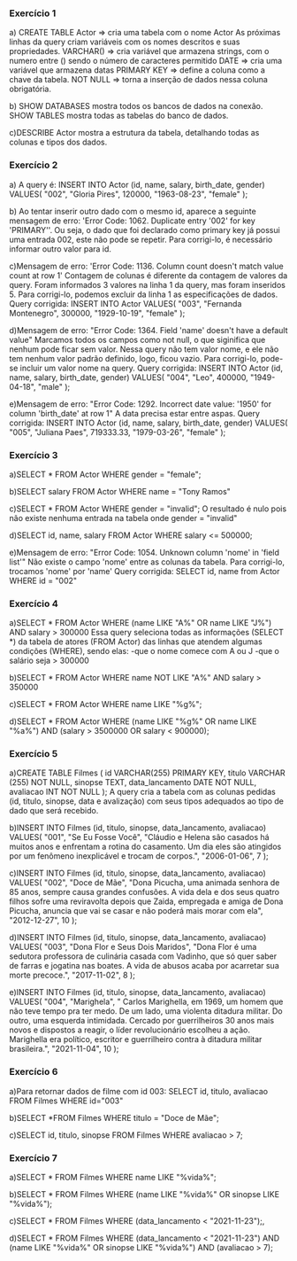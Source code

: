 ### Exercício 1
a) 
CREATE TABLE Actor => cria uma tabela com o nome Actor
As próximas linhas da query criam variáveis com os nomes descritos e suas propriedades.
VARCHAR() => cria variável que armazena strings, com o numero entre () sendo o número de caracteres permitido
DATE => cria uma variável que armazena datas
PRIMARY KEY =>  define a coluna como a chave da tabela.
NOT NULL => torna a inserção de dados nessa coluna obrigatória.

b) SHOW DATABASES mostra todos os bancos de dados na conexão. 
SHOW TABLES mostra todas as tabelas do banco de dados.

c)DESCRIBE Actor mostra a estrutura da tabela, detalhando todas as colunas e tipos dos dados.



### Exercício 2
a) A query é:
INSERT INTO Actor (id, name, salary, birth_date, gender)
VALUES(
  "002", 
  "Gloria Pires",
  120000,
  "1963-08-23", 
  "female"
);

b) Ao tentar inserir outro dado com o mesmo id, aparece a seguinte mensagem de erro: 'Error Code: 1062. Duplicate entry '002' for key 'PRIMARY''. Ou seja, o dado que foi declarado como primary key já possui uma entrada 002, este não pode se repetir. Para corrigi-lo, é necessário informar outro valor para id.


c)Mensagem de erro: 'Error Code: 1136. Column count doesn't match value count at row 1'
Contagem de colunas é diferente da contagem de valores da query. Foram informados 3 valores na linha 1 da query, mas foram inseridos 5. Para corrigi-lo, podemos excluir da linha 1 as especificações de dados.
Query corrigida: 
INSERT INTO Actor
VALUES(
  "003", 
  "Fernanda Montenegro",
  300000,
  "1929-10-19", 
  "female"
);

d)Mensagem de erro: "Error Code: 1364. Field 'name' doesn't have a default value"
Marcamos todos os campos como not null, o que siginifica que nenhum pode ficar sem valor. Nessa query não tem valor nome, e ele não tem nenhum valor padrão definido, logo, ficou vazio. Para corrigi-lo, pode-se incluir um valor nome na query.
Query corrigida: 
INSERT INTO Actor (id, name, salary, birth_date, gender)
VALUES(
  "004",
  "Leo",
  400000,
  "1949-04-18", 
  "male"
);

e)Mensagem de erro: "Error Code: 1292. Incorrect date value: '1950' for column 'birth_date' at row 1"
A data precisa estar entre aspas.
Query corrigida: 
INSERT INTO Actor (id, name, salary, birth_date, gender)
VALUES(
  "005", 
  "Juliana Paes",
  719333.33,
  "1979-03-26", 
  "female"
);

### Exercício 3
a)SELECT * FROM Actor WHERE gender = "female";

b)SELECT salary FROM Actor WHERE name = "Tony Ramos"

c)SELECT * FROM Actor WHERE gender = "invalid";
O resultado é nulo pois não existe nenhuma entrada na tabela onde gender = "invalid"

d)SELECT id, name, salary FROM Actor WHERE salary <= 500000;

e)Mensagem de erro: "Error Code: 1054. Unknown column 'nome' in 'field list'"
Não existe o campo 'nome' entre as colunas da tabela. Para corrigi-lo, trocamos 'nome' por 'name'
Query corrigida: 
SELECT id, name from Actor WHERE id = "002"

### Exercício 4
a)SELECT * FROM Actor WHERE (name LIKE "A%" OR name LIKE "J%") AND salary > 300000
Essa query seleciona todas as informações (SELECT *) da tabela  de atores (FROM Actor) das linhas que atendem algumas condições (WHERE), sendo elas:
-que o nome comece com A ou J
-que o salário seja > 300000

b)SELECT * FROM Actor WHERE name NOT LIKE "A%" AND salary > 350000

c)SELECT * FROM Actor WHERE name LIKE "%g%";

d)SELECT * FROM Actor WHERE (name LIKE "%g%" OR name LIKE "%a%") AND (salary > 3500000 OR salary < 900000);

### Exercício 5
a)CREATE TABLE Filmes (
    id VARCHAR(255) PRIMARY KEY,
    titulo VARCHAR (255) NOT NULL,
    sinopse TEXT,
    data_lancamento DATE NOT NULL,
    avaliacao INT NOT NULL
);
A query cria a tabela com as colunas pedidas (id, titulo, sinopse, data e avalização) com seus tipos adequados ao tipo de dado que será recebido.

b)INSERT INTO Filmes (id, titulo, sinopse, data_lancamento, avaliacao)
VALUES(
"001",
"Se Eu Fosse Você",
"Cláudio e Helena são casados há muitos anos e enfrentam a rotina do casamento. 
Um dia eles são atingidos por um fenômeno inexplicável e trocam de corpos.",
"2006-01-06",
7
);

c)INSERT INTO Filmes (id, titulo, sinopse, data_lancamento, avaliacao)
VALUES(
"002",
"Doce de Mãe",
"Dona Picucha, uma animada senhora de 85 anos, sempre causa grandes confusões. 
A vida dela e dos seus quatro filhos sofre uma reviravolta depois que Zaida, 
empregada e amiga de Dona Picucha, anuncia que vai se casar e não poderá mais morar com ela",
"2012-12-27",
10
);

d)INSERT INTO Filmes (id, titulo, sinopse, data_lancamento, avaliacao)
VALUES(
"003",
"Dona Flor e Seus Dois Maridos",
"Dona Flor é uma sedutora professora de culinária casada com Vadinho, que só quer saber 
de farras e jogatina nas boates. A vida de abusos acaba por acarretar sua morte precoce.",
"2017-11-02",
8
);

e)INSERT INTO Filmes (id, titulo, sinopse, data_lancamento, avaliacao)
VALUES(
"004",
"Marighela",
" Carlos Marighella, em 1969, um homem que não teve tempo pra ter medo. De um lado, uma violenta ditadura 
militar. Do outro, uma esquerda intimidada. Cercado por guerrilheiros 30 anos mais novos e dispostos a reagir, 
o líder revolucionário escolheu a ação. Marighella era político, escritor e guerrilheiro contra à ditadura militar 
brasileira.",
"2021-11-04",
10
);

### Exercício 6

a)Para retornar dados de filme com id 003: 
SELECT id, titulo, avaliacao FROM Filmes WHERE id="003" 

b)SELECT *FROM Filmes WHERE titulo = "Doce de Mãe";

c)SELECT id, titulo, sinopse FROM Filmes WHERE avaliacao > 7;

### Exercício 7

a)SELECT * FROM Filmes WHERE name LIKE "%vida%";

b)SELECT * FROM Filmes WHERE (name LIKE "%vida%" OR sinopse LIKE "%vida%");

c)SELECT * FROM Filmes WHERE (data_lancamento < "2021-11-23");,

d)SELECT * FROM Filmes 
WHERE (data_lancamento < "2021-11-23") 
AND (name LIKE "%vida%" OR sinopse LIKE "%vida%")
AND (avaliacao > 7);

